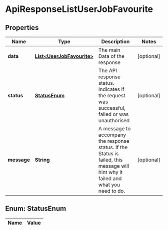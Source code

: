 

# ApiResponseListUserJobFavourite

## Properties

Name | Type | Description | Notes
------------ | ------------- | ------------- | -------------
**data** | [**List&lt;UserJobFavourite&gt;**](UserJobFavourite.md) | The main Data of the response |  [optional]
**status** | [**StatusEnum**](#StatusEnum) | The API response status. Indicates if the request was successful, failed or was unauthorised. |  [optional]
**message** | **String** | A message to accompany the response status.  If the Status is failed, this message will hint why it failed and what you need to do. |  [optional]


## Enum: StatusEnum

Name | Value
---- | -----




